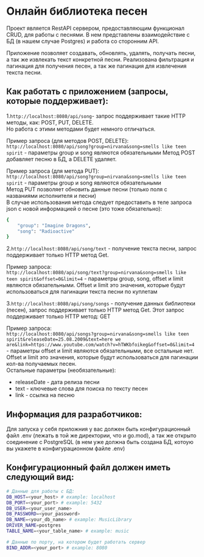 # Онлайн библиотека песен
Проект является RestAPI сервером, предоставляющим функционал CRUD, для работы с песнями.
В нем представлены взаимодействие с БД (в нашем случае Postgres) и работа со сторонним API.

Приложение позволяет создавать, обновлять, удалять, получать песни, а так же извлекать текст конкретной песни.
Реализована фильтрация и пагинация для получения песен, а так же пагинация для извлечения текста песни.

## Как работать с приложением (запросы, которые поддерживает):
1.`http://localhost:8080/api/song`- запрос поддерживает такие HTTP методы, как: POST, PUT, DELETE.  
Но работа с этими методами будет немного отличаться.

Пример запроса (для методов POST, DELETE):  
`http://localhost:8080/api/song?group=nirvana&song=smells like teen spirit` - параметры group и song являются обязательными
Метод POST добавляет песню в БД, а DELETE удаляет.

Пример запроса (для метода PUT):  
`http://localhost:8080/api/song?group=nirvana&song=smells like teen spirit` - параметры group и song являются обязательными  
Метод PUT позволяет обновить данные песни (только поля с названиями исполнителя и песни)  
В случае использования метода следует предоставить в теле запроса json с новой информацией о песне (это тоже обязательно):

```bash
{
    "group": "Imagine Dragons",
    "song": "Radioactive"
}
```

2.`http://localhost:8080/api/song/text` - получение текста песни, запрос поддерживает только HTTP метод Get.

Пример запроса:  
`http://localhost:8080/api/song/text?group=nirvana&song=smells like teen spirit&offset=0&limit=4` - параметры group, song, offset и limit являются обязательными. Offset и limit это значения, которые будут использоваться для пагинации текста песни по куплетам

3.`http://localhost:8080/api/song/songs` - получение данных библиотеки (песен), запрос поддерживает только HTTP метод Get.
Этот запрос поддерживает только HTTP метод: GET

Пример запроса:  
`http://localhost:8080/api/songs?group=nirvana&song=smells like teen spirit&releaseDate=25.08.2009&text=here we are&link=https://www.youtube.com/watch?v=hTWKbfoikeg&offset=0&limit=4` - параметры offset и limit являются обязательными, все остальные нет. Offset и limit это значения, которые будут использоваться для пагинации кол-ва получаемых песен.  
Остальные параметры (необязательные):
* releaseDate - дата релиза песни
* text - ключевые слова для поиска по тексту песен
* link - ссылка на песню


## Информация для разработчиков:
Для запуска у себя приложния у вас должен быть конфигурационный файл .env (лежать в той же директории, что и go.mod), а так же открыто соединение с PostgreSQL (в нем уже должна быть создана БД, котоую вы укажете в конфигурационном файле .env)

## Конфигурационный файл должен иметь следующий вид:
```bash
# Данные для работы с БД:
DB_HOST=<your_host> # example: localhost
DB_PORT=<your_port> # example: 5432
DB_USER=<your_user_name>
DB_PASSWORD=<your_password>
DB_NAME=<your_db_name> # example: MusicLibrary
DRIVER_NAME=postgres
TABLE_NAME=<your_table_name> # example: music

# Данные по порту, на котором будет работать сервер
BIND_ADDR=<your_port> # example: 8080
```
